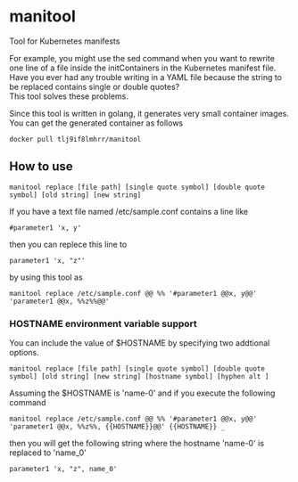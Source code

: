 # manitool
Tool for Kubernetes manifests

For example, you might use the sed command when you want to rewrite one line of a file inside the initContainers in the Kubernetes manifest file. Have you ever had any trouble writing in a YAML file because the string to be replaced contains single or double quotes?  
This tool solves these problems.

Since this tool is written in golang, it generates very small container images.  
You can get the generated container as follows
```
docker pull tlj9if8lmhrr/manitool
```

## How to use
```
manitool replace [file path] [single quote symbol] [double quote symbol] [old string] [new string]
```

If you have a text file named /etc/sample.conf contains a line like
```
#parameter1 'x, y'
```
then you can replece this line to
```
parameter1 'x, "z"'
```
by using this tool as  
```
manitool replace /etc/sample.conf @@ %% '#parameter1 @@x, y@@' 'parameter1 @@x, %%z%%@@'
```

### HOSTNAME environment variable support
You can include the value of $HOSTNAME by specifying two addtional options.
```
manitool replace [file path] [single quote symbol] [double quote symbol] [old string] [new string] [hostname symbol] [hyphen alt ]
```

Assuming the $HOSTNAME is 'name-0' and if you execute the following command
```
manitool replace /etc/sample.conf @@ %% '#parameter1 @@x, y@@' 'parameter1 @@x, %%z%%, {{HOSTNAME}}@@' {{HOSTNAME}} _
```
then you will get the following string where the hostname 'name-0' is replaced to 'name_0' 
```
parameter1 'x, "z", name_0'
```
